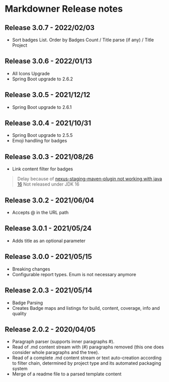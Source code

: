 # Markdowner Release notes


## Release 3.0.7 - 2022/02/03

-  Sort badges List. Order by Badges Count / Title parse (if any) / Title Project

## Release 3.0.6 - 2022/01/13

-   All Icons Upgrade
-   Spring Boot upgrade to 2.6.2

## Release 3.0.5 - 2021/12/12

-   Spring Boot upgrade to 2.6.1

## Release 3.0.4 - 2021/10/31

-   Spring Boot upgrade to 2.5.5
-   Emoji handling for badges

## Release 3.0.3 - 2021/08/26

-   Link content filter for badges

> Delay because of  [nexus-staging-maven-plugin not working with java 16](https://issues.sonatype.org/browse/NEXUS-27902)
> Not released under JDK 16

## Release 3.0.2 - 2021/06/04

-   Accepts @ in the URL path

## Release 3.0.1 - 2021/05/24

-   Adds title as an optional parameter

## Release 3.0.0 - 2021/05/15

-   Breaking changes
-   Configurable report types. Enum is not necessary anymore

## Release 2.0.3 - 2021/05/14

-   Badge Parsing
-   Creates Badge maps and listings for build, content, coverage, info and quality

## Release 2.0.2 - 2020/04/05

-   Paragraph parser (supports inner paragraphs #).
-   Read of .md content stream with (#) paragraphs removed (this one does consider whole paragraphs and the tree).
-   Read of a complete .md content stream or text auto-creation according to filter chain, determined by project type and its automated packaging system
-   Merge of a readme file to a parsed template content
